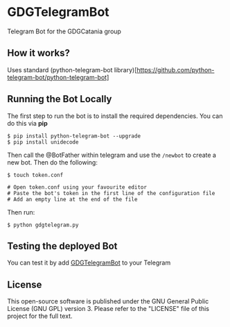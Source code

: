 # GDGTelegramBot
Telegram Bot for the GDGCatania group

## How it works?

Uses standard (python-telegram-bot library)[https://github.com/python-telegram-bot/python-telegram-bot]

## Running the Bot Locally

The first step to run the bot is to install the required dependencies. You can do this via **pip**

```
$ pip install python-telegram-bot --upgrade
$ pip install unidecode
```

Then call the @BotFather within telegram and use the `/newbot` to create a new bot. Then do the following:

```
$ touch token.conf

# Open token.conf using your favourite editor
# Paste the bot's token in the first line of the configuration file
# Add an empty line at the end of the file
```

Then run:

```
$ python gdgtelegram.py
```

## Testing the deployed Bot

You can test it by add [GDGTelegramBot](http://telegram.me/GDGTelegramBot) to your Telegram


## License

This open-source software is published under the GNU General Public License (GNU GPL) version 3. Please refer to the "LICENSE" file of this project for the full text.
